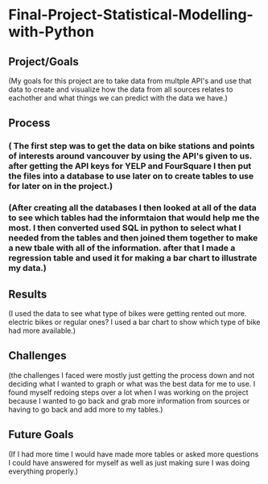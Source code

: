 # Final-Project-Statistical-Modelling-with-Python

## Project/Goals
(My goals for this project are to take data from multple API's and use that data to create and visualize how the data from all sources relates to eachother and what things we can predict with the data we have.)

## Process
### ( The first step was to get the data on bike stations and points of interests around vancouver by using the API's given to us. after getting the API keys for YELP and FourSquare I then put the files into a database to use later on to create tables to use for later on in the project.)
### (After creating all  the databases I then looked at all of the data to see which tables had the informtaion that would help me the most. I then converted used SQL in python to select what I needed from the tables and then joined them together to make a new tbale with all of the information. after that I made a regression table and used it for making a bar chart to illustrate my data.)

## Results
(I used the data to see what type of bikes were getting rented out more. electric bikes or regular ones? I used a bar chart to show which type of bike had more available.)

## Challenges 
(the challenges I faced were mostly just getting the process down and not deciding what I wanted to graph or what was the best data for me to use. I found myself redoing steps over a lot when I was working on the project because I wanted to go back and grab more information from sources or having to go back and add more to my tables.)

## Future Goals
(If I had more time I would have made more tables or asked more questions I could have answered for myself as well as just making sure I was doing everything properly.)
